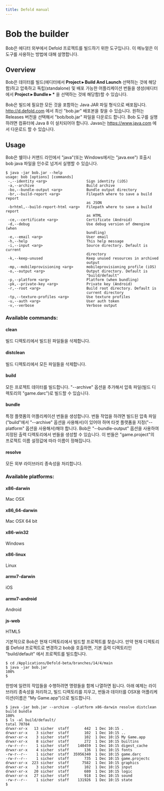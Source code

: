 ```yaml
---
title: Defold manual
---
```


# Bob the builder
Bob은 에디터 외부에서 Defold 프로젝트를 빌드하기 위한 도구입니다. 이 메뉴얼은 이 도구를 사용하는 방법에 대해 설명합니다.

## Overview
Bob은 데이터를 빌드(에디터에서  **Project ▸ Build And Launch** 선택하는 것에 해당함)하고 압축하고 독립(standalone) 및 배포 가능한 어플리케이션 번들을 생성(에디터에서 **Project ▸ Bundle ▸ \*** 을 선택하는 것에 해당함)할 수 있습니다.

Bob은 빌드에 필요한 모든 것을 포함하는 Java JAR 파일 형식으로 배포됩니다. http://d.defold.com 에서 최신 "bob.jar" 배포본을 찾을 수 있습니다. 원하는 Releases 버전을 선택해서 "bob/bob.jar" 파일을 다운로드 합니다. Bob 도구를 실행하려면 컴퓨터에 Java 8 이 설치되어야 합니다. Javas는 https://www.java.com 에서 다운로드 할 수 있습니다.

## Usage
Bob은 쉘이나 커맨드 라인에서 "java"(또는 Windows에서는 "java.exe") 호출시 bob java 파일을 인수로 넘겨서 실행할 수 있습니다.

```
$ java -jar bob.jar --help
usage: bob [options] [commands]
 -,--identity <arg>                  Sign identity (iOS)
 -a,--archive                        Build archive
 -bo,--bundle-output <arg>           Bundle output directory
 -br,--build-report <arg>            Filepath where to save a build report
                                     as JSON
 -brhtml,--build-report-html <arg>   Filepath where to save a build report
                                     as HTML
 -ce,--certificate <arg>             Certificate (Android)
 -d,--debug                          Use debug version of dmengine (when
                                     bundling)
 -e,--email <arg>                    User email
 -h,--help                           This help message
 -i,--input <arg>                    Source directory. Default is current
                                     directory
 -k,--keep-unused                    Keep unused resources in archived
                                     output
 -mp,--mobileprovisioning <arg>      mobileprovisioning profile (iOS)
 -o,--output <arg>                   Output directory. Default is
                                     "build/default"
 -p,--platform <arg>                 Platform (when bundling)
 -pk,--private-key <arg>             Private key (Android)
 -r,--root <arg>                     Build root directory. Default is
                                     current directory
 -tp,--texture-profiles <arg>        Use texture profiles
 -u,--auth <arg>                     User auth token
 -v,--verbose                        Verbose output
```

### Available commands:

#### clean
빌드 디렉토리에서 빌드된 파일들을 삭제합니다.
#### distclean
빌드 디렉토리에서 모든 파일들을 삭제합니다.
#### build
모든 프로젝트 데이터를 빌드합니다. "--archive" 옵션을 추가해서 압축 파일(빌드 디렉토리의 "game.darc")로 빌드할 수 있습니다.
#### bundle
특정 플랫폼의 어플리케이션 번들을 생성합니다. 번들 작업을 하려면 빌드된 압축 파일("build"에서 "--archive" 옵션을 사용해서)이 있어야 하며 타겟 플랫폼을 지정("--platform" 옵션을 사용해서)해야 합니다. Bob은 "--bundle-output" 옵션을 사용하여 지정된 출력 디렉토리에서 번들을 생성할 수 있습니다. 이 번들은 "game.project"의 프로젝트 이름 설정값에 따라 이름이 정해집니다.
#### resolve
모든 외부 라이브러리 종속성을 처리합니다.

### Available platforms:

#### x86-darwin
Mac OSX
#### x86_64-darwin
Mac OSX 64 bit
#### x86-win32
Windows
#### x86-linux
Linux
#### armv7-darwin
iOS
#### armv7-android
Android
#### js-web
HTML5

기본적으로 Bob은 현재 디렉토리에서 빌드할 프로젝트를 찾습니다. 만약 현재 디렉토리를 Defold 프로젝트로 변경하고 bob을 호출하면, 기본 출력 디렉토리인 "build/default" 에서 프로젝트를 빌드합니다.

```
$ cd /Applications/Defold-beta/branches/14/4/main
$ java -jar bob.jar
100%
$
```

한방에 일련의 작업들을 수행하려면 명령들을 함께 나열하면 됩니다. 아래 예제는 라이브러리 종속성을 처리하고, 빌드 디렉토리를 지우고, 번들과 데이터를 OSX용 어플리케이션(이름은 "My Game.app")으로 빌드합니다.

```
$ java -jar bob.jar --archive --platform x86-darwin resolve distclean build bundle
100%
$ ls -al build/default/
total 70784
drwxr-xr-x   13 sicher  staff       442  1 Dec 10:15 .
drwxr-xr-x    3 sicher  staff       102  1 Dec 10:15 ..
drwxr-xr-x    3 sicher  staff       102  1 Dec 10:15 My Game.app
drwxr-xr-x    8 sicher  staff       272  1 Dec 10:15 builtins
-rw-r--r--    1 sicher  staff    140459  1 Dec 10:15 digest_cache
drwxr-xr-x    4 sicher  staff       136  1 Dec 10:15 fonts
-rw-r--r--    1 sicher  staff  35956340  1 Dec 10:15 game.darc
-rw-r--r--    1 sicher  staff       735  1 Dec 10:15 game.projectc
drwxr-xr-x  223 sicher  staff      7582  1 Dec 10:15 graphics
drwxr-xr-x    3 sicher  staff       102  1 Dec 10:15 input
drwxr-xr-x   20 sicher  staff       680  1 Dec 10:15 logic
drwxr-xr-x   27 sicher  staff       918  1 Dec 10:15 sound
-rw-r--r--    1 sicher  staff    131926  1 Dec 10:15 state
$
```
